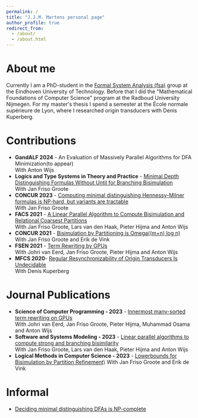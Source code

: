 ```yaml
---
permalink: /
title: "J.J.M. Martens personal page"
author_profile: true
redirect_from: 
  - /about/
  - /about.html
---
```


# About me
Currently I am a PhD-student in the [Formal System Analysis (fsa)](https://fsa.win.tue.nl/) group at the Eindhoven University of Technology. Before that I did the "Mathematical Foundations of Computer   Science" program at the Radboud University Nijmegen. For my master's thesis I spend a semester at the École normale supérieure de Lyon, where I researched origin transducers with Denis Kuperberg.

# Contributions
- **GandALF 2024** - An Evaluation of Massively Parallel Algorithms for DFA Minimization(to appear)\
    With Anton Wijs
- **Logics and Type Systems in Theory and Practice** -
  [Minimal Depth Distinguishing Formulas Without Until for Branching Bisimulation](https://doi.org/10.1007/978-3-031-61716-4_12)\
  With Jan Friso Groote
- **CONCUR 2023** - [Computing minimal distinguishing Hennessy-Milner formulas is NP-hard, but variants are tractable
](https://doi.org/10.4230/LIPIcs.CONCUR.2023.32)\
    With Jan Friso Groote
- **FACS 2021** - [A Linear Parallel Algorithm to Compute Bisimulation and Relational Coarsest Partitions](https://arxiv.org/pdf/2105.11788.pdf)\
    With Jan Friso Groote, Lars van den Haak, Pieter Hijma and Anton Wijs 
- **CONCUR 2021** - [Bisimulation by Partitioning is Omega((m+n) log n)](https://doi.org/10.4230/LIPIcs.CONCUR.2021.31)\
    With Jan Friso Groote and Erik de Vink
- **FSEN 2021** - [Term Rewriting by GPUs](https://arxiv.org/pdf/2009.07174.pdf)\
    With Johri van Eerd, Jan Friso Groote, Pieter Hijma and Anton Wijs 
- **MFCS 2020**- [Regular Resynchronizability of Origin Transducers Is Undecidable](https://doi.org/10.4230/LIPIcs.MFCS.2020.58)\
    With Denis Kuperberg

# Journal Publications
- **Science of Computer Programming - 2023** - [Innermost many-sorted term rewriting on GPUs](https://www.sciencedirect.com/science/article/pii/S0167642322001435)\
    With Johri van Eerd, Jan Friso Groote, Pieter Hijma, Muhammad Osama and Anton Wijs 
- **Software and Systems Modeling - 2023** - [Linear parallel algorithms to compute strong and branching bisimilarity](https://doi.org/10.1016/j.scico.2022.102910)\
    With Jan Friso Groote, Lars van den Haak, Pieter Hijma and Anton Wijs
- **Logical Methods in Computer Science - 2023** - [Lowerbounds for Bisimulation by Partition Refinement](https://doi.org/10.46298/lmcs-19(2:10)2023)\
    With Jan Friso Groote and Erik de Vink

# Informal
- [Deciding minimal distinguishing DFAs is NP-complete](https://arxiv.org/abs/2306.03533)
